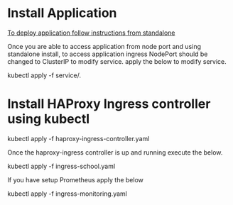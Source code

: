 # Install Application  

[To deploy application follow instructions from  standalone](https://github.com/karthiksurabathula/school/tree/master/kubernetes/standalone)  

Once you are able to access application from node port and using standalone install, to access application ingress NodePort should be changed to ClusterIP to modify service. apply the below to modify service.  

kubectl apply -f service/.  

# Install HAProxy Ingress controller using kubectl  

kubectl apply -f haproxy-ingress-controller.yaml  

Once the haproxy-ingress controller is up and running execute the below.  

kubectl apply -f ingress-school.yaml  

If you have setup Prometheus  apply the below  

kubectl apply -f ingress-monitoring.yaml  

